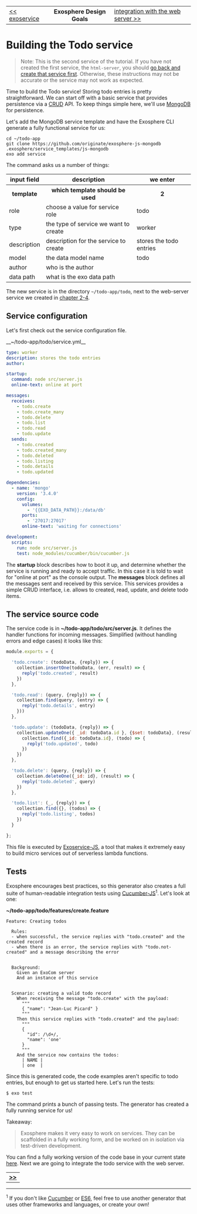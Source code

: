<table>
  <tr>
    <td><a href="07_exoservices.md">&lt;&lt; exoservice</a></td>
    <th>Exosphere Design Goals</th>
    <td><a href="09_integration_with_web_server.md">integration with the web server &gt;&gt;</a></td>
  </tr>
</table>


# Building the Todo service

> Note: This is the second service of the tutorial. 
If you have not created the first service, the `html-server`, 
you should [go back and create that service first](04_html_server.md). 
Otherwise, these instructions may not be accurate or 
the service may not work as expected.

Time to build the Todo service!
Storing todo entries is pretty straightforward.
We can start off with a basic service
that provides persistence via a
[CRUD](https://en.wikipedia.org/wiki/Create,_read,_update_and_delete)
API.
To keep things simple here,
we'll use [MongoDB](https://www.mongodb.com) for persistence.

Let's add the MongoDB service template and have the Exosphere CLI generate a fully 
functional service for us:

<a class="runMarkdown_consoleWithInputFromTable">

```
cd ~/todo-app
git clone https://github.com/originate/exosphere-js-mongodb .exosphere/service_templates/js-mongodb
exo add service
```

The command asks us a number of things:

<table>
  <tr>
    <th>input field</th>
    <th>description</th>
    <th>we enter</th>
  </tr>
  <tr>
    <th>template</th>
    <th>which template should be used</th>
    <th>2</th>
  </tr>
  <tr>
    <td>role</td>
    <td>choose a value for service role</td>
    <td>todo</td>
  </tr>
  <tr>
    <td>type</td>
    <td>the type of service we want to create</td>
    <td>worker</td>
  </tr>
  <tr>
    <td>description</td>
    <td>description for the service to create</td>
    <td>stores the todo entries</td>
  </tr>
  <tr>
    <td>model</td>
    <td>the data model name</td>
    <td>todo</td>
  </tr>
  <tr>
    <td>author</td>
    <td>who is the author</td>
    <td></td>
  </tr>
  <tr>
    <td>data path</td>
    <td>what is the exo data path</td>
    <td></td>
  </tr>
</table>

</a>

The new service is in the directory `~/todo-app/todo`,
next to the web-server service we created in [chapter 2-4](04_html_server.md).


## Service configuration

Let's first check out the service configuration file.

<a class="runMarkdown_verifyFileContent">
__~/todo-app/todo/service.yml__

```yaml
type: worker
description: stores the todo entries
author: 

startup:
  command: node src/server.js
  online-text: online at port

messages:
  receives:
    - todo.create
    - todo.create_many
    - todo.delete
    - todo.list
    - todo.read
    - todo.update
  sends:
    - todo.created
    - todo.created_many
    - todo.deleted
    - todo.listing
    - todo.details
    - todo.updated

dependencies:
  - name: 'mongo'
    version: '3.4.0'
    config:
      volumes:
        - '{{EXO_DATA_PATH}}:/data/db'
      ports:
        - '27017:27017'
      online-text: 'waiting for connections'

development:
  scripts:
    run: node src/server.js
    test: node_modules/cucumber/bin/cucumber.js
```
</a>

The __startup__ block describes how to boot it up,
and determine whether the service is running and ready to accept traffic.
In this case it is told to wait for "online at port" as the console output.
The __messages__ block defines all the messages sent and received by this service.
This services provides a simple CRUD interface,
i.e. allows to created, read, update, and delete todo items.


## The service source code

The service code is in __~/todo-app/todo/src/server.js__.
It defines the handler functions for incoming messages.
Simplified (without handling errors and edge cases) it looks like this:

```javascript
module.exports = {

  'todo.create': (todoData, {reply}) => {
    collection.insertOne(todoData, (err, result) => {
      reply('todo.created', result)
    })
  },

  'todo.read': (query, {reply}) => {
    collection.find(query, (entry) => {
      reply('todo.details', entry)
    }))
  },

  'todo.update': (todoData, {reply}) => {
    collection.updateOne({ _id: todoData.id }, {$set: todoData}, (result) => {
      collection.find({_id: todoData.id}, (todo) => {
        reply('todo.updated', todo)
      })
    })
  },

  'todo.delete': (query, {reply}) => {
    collection.deleteOne({_id: id}, (result) => {
      reply('todo.deleted', query)
    })
  },

  'todo.list': (_, {reply}) => {
    collection.find({}, (todos) => {
      reply('todo.listing', todos)
    })
  }

};
```

This file is executed by [Exoservice-JS](https://github.com/originate/exoservice-js),
a tool that makes it extremely easy to build micro services
out of serverless lambda functions.


## Tests

Exosphere encourages best practices,
so this generator also creates a full suite of human-readable integration tests
using [Cucumber-JS](https://github.com/cucumber/cucumber-js)<sup>1</sup>.
Let's look at one:

__~/todo-app/todo/features/create.feature__

```cucumber
Feature: Creating todos

  Rules:
  - when successful, the service replies with "todo.created" and the created record
  - when there is an error, the service replies with "todo.not-created" and a message describing the error


  Background:
    Given an ExoCom server
    And an instance of this service


  Scenario: creating a valid todo record
    When receiving the message "todo.create" with the payload:
      """
      { "name": "Jean-Luc Picard" }
      """
    Then this service replies with "todo.created" and the payload:
      """
      {
        "id": /\d+/,
        "name": 'one'
      }
      """
    And the service now contains the todos:
      | NAME |
      | one  |
```

Since this is generated code,
the code examples aren't specific to todo entries,
but enough to get us started here.
Let's run the tests:

<a class="runMarkdown_consoleWithDollarPrompt">

```
$ exo test
```

</a>
The command prints a bunch of passing tests.
The generator has created a fully running service for us!


Takeaway:
> Exosphere makes it very easy to work on services.
> They can be scaffolded in a fully working form,
> and be worked on in isolation via test-driven development.

You can find a fully working version of the code base in your current state [here](code_09/todo-app).
Next we are going to integrate the todo service with the web server.


<table>
  <tr>
    <td><a href="09_integration_with_web_server.md"><b>&gt;&gt;</b></a></td>
  </tr>
</table>


<hr>

<sup>1</sup>
If you don't like [Cucumber](http://cucumber.io) or [ES6](http://es6-features.org/),
feel free to use another generator that uses other frameworks and languages,
or create your own!
